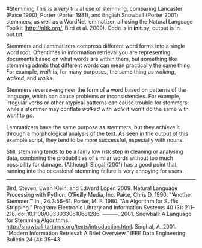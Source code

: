 #Stemming
This is a *very* trivial use of stemming, comparing Lancaster (Paice 1990), Porter (Porter 1981), and English Snowball (Porter 2001) stemmers, as well as a WordNet lemmatizer, all using the Natural Language Toolkit (http://nltk.org/, Bird et al. 2009). Code is in __init__.py, output is in out.txt. 

Stemmers and Lammatizers compress different word forms into a single word root. Oftentimes in information retrieval you are representing documents based on what words are within them, but something like stemming admits that different words can mean practically the same thing. For example, *walk* is, for many purposes, the same thing as *walking*, *walked*, and *walks*.

Stemmers reverse-engineer the form of a word based on patterns of the language, which can cause problems or inconsistencies. For example, irregular verbs or other atypical patterns can cause trouble for stemmers: while a stemmer may conflate *walked* with *walk* it won't do the same with *went* to *go*. 

Lemmatizers have the same purpose as stemmers, but they achieve it through a morphological analysis of the text. As seen in the output of this example script, they tend to be more successful, especially with nouns. 

Still, stemming tends to be a fairly low risk step in cleaning or analysing data, combining the probabilities of similar words without too much possibility for damage. (Although Singal (2001) has a good point that running into the occasional stemming failure is very annoying for users.

---
Bird, Steven, Ewan Klein, and Edward Loper. 2009. Natural Language Processing with Python. O’Reilly Media, Inc.
Paice, Chris D. 1990. “‘Another Stemmer.’” In , 24.3:56–61.
Porter, M. F. 1980. “An Algorithm for Suffix Stripping.” Program: Electronic Library and Information Systems 40 (3): 211–218. doi:10.1108/00330330610681286.
 ———. 2001. Snowball: A Language for Stemming Algorithms. http://snowball.tartarus.org/texts/introduction.html.
Singhal, A. 2001. “Modern Information Retrieval: A Brief Overview.” IEEE Data Engineering Bulletin 24 (4): 35–43.
